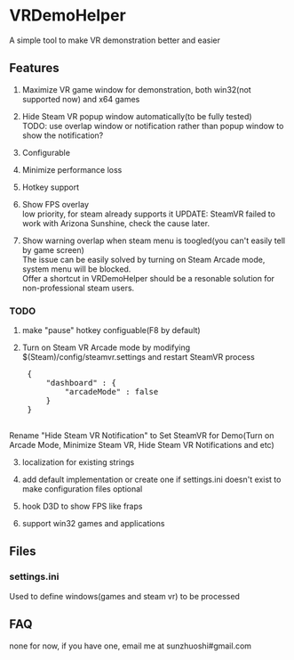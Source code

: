 # VRDemoHelper
A simple tool to make VR demonstration better and easier

## Features
1. Maximize VR game window for demonstration, both win32(not supported now) and x64 games  

2. Hide Steam VR popup window automatically(to be fully tested)  
TODO: use overlap window or notification rather than popup window to show the notification?

3. Configurable

4. Minimize performance loss

5. Hotkey support 

6. Show FPS overlay  
low priority, for steam already supports it
UPDATE: SteamVR failed to work with Arizona Sunshine, check the cause later.

7. Show warning overlap when steam menu is toogled(you can't easily tell by game screen)  
The issue can be easily solved by turning on Steam Arcade mode, system menu will be blocked.  
Offer a shortcut in VRDemoHelper should be a resonable solution for non-professional steam users.
### TODO 
1. make "pause" hotkey configuable(F8 by default)

2. Turn on Steam VR Arcade mode by modifying $(Steam)/config/steamvr.settings and restart SteamVR process   
	
	<pre>
	{
   		"dashboard" : {
      		"arcadeMode" : false
   		}
	}
	</pre>
Rename "Hide Steam VR Notification" to Set SteamVR for Demo(Turn on Arcade Mode, Minimize Steam VR, Hide Steam VR Notifications and etc)  

3. localization for existing strings

4. add default implementation or create one if settings.ini doesn't exist to make configuration files optional  
   
5. hook D3D to show FPS like fraps

6. support win32 games and applications

## Files
### settings.ini  
Used to define windows(games and steam vr) to be processed

## FAQ
none for now, if you have one, email me at sunzhuoshi#gmail.com